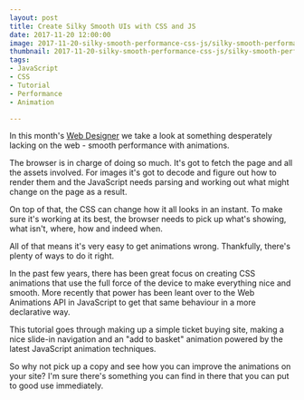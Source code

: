 ```yaml
---
layout: post
title: Create Silky Smooth UIs with CSS and JS
date: 2017-11-20 12:00:00
image: 2017-11-20-silky-smooth-performance-css-js/silky-smooth-performance-css-js.jpg
thumbnail: 2017-11-20-silky-smooth-performance-css-js/silky-smooth-performance-css-js-sm.jpg
tags:
- JavaScript
- CSS
- Tutorial
- Performance
- Animation

---
```


In this month's [Web Designer][Web Designer] we take a look at something desperately lacking on the web - smooth performance with animations.

The browser is in charge of doing so much. It's got to fetch the page and all the assets involved. For images it's got to decode and figure out how to render them and the JavaScript needs parsing and working out what might change on the page as a result.

On top of that, the CSS can change how it all looks in an instant. To make sure it's working at its best, the browser needs to pick up what's showing, what isn't, where, how and indeed when.

All of that means it's very easy to get animations wrong. Thankfully, there's plenty of ways to do it right.

In the past few years, there has been great focus on creating CSS animations that use the full force of the device to make everything nice and smooth. More recently that power has been leant over to the Web Animations API in JavaScript to get that same behaviour in a more declarative way.

This tutorial goes through making up a simple ticket buying site, making a nice slide-in navigation and an "add to basket" animation powered by the latest JavaScript animation techniques.

So why not pick up a copy and see how you can improve the animations on your site? I'm sure there's something you can find in there that you can put to good use immediately. 

[Web Designer]:https://www.myfavouritemagazines.co.uk/web-designer-print-back-issues/web-designer-issue-268/